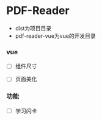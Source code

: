 # PDF-Reader

- dist为项目目录
- pdf-reader-vue为vue的开发目录



### vue

- [ ] 组件尺寸
- [ ] 页面美化



### 功能

- [ ] 学习闪卡